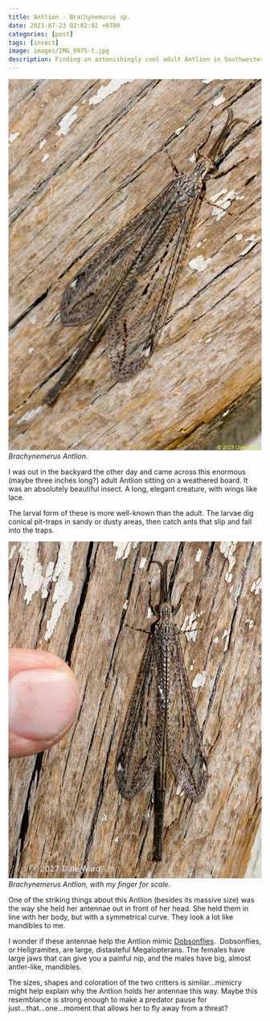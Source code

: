 ```yaml
---
title: Antlion - Brachynemurus sp.
date: 2021-07-23 02:02:02 +0700
categories: [post]
tags: [insect]
image: images/IMG_9975-t.jpg
description: Finding an astonishingly cool adult Antlion in Southwestern Colorado
---
```


![](images/IMG_9976.jpg) *_Brachynemerus_ Antlion.*

I was out in the backyard the other day and came across this enormous (maybe three inches long?) adult Antlion sitting on a weathered board. It was an absolutely beautiful insect. A long, elegant creature, with wings like lace.

The larval form of these is more well-known than the adult. The larvae dig conical pit-traps in sandy or dusty areas, then catch ants that slip and fall into the traps.
 

![](images/IMG_9975.jpg) *_Brachynemerus_ Antlion, with my finger for scale.*

One of the striking things about this Antlion (besides its massive size) was the way she held her antennae out in front of her head. She held them in line with her body, but with a symmetrical curve. They look a lot like mandibles to me.

I wonder if these antennae help the Antlion mimic [Dobsonflies](https://extensionentomology.tamu.edu/insects/dobsonfly/).  Dobsonflies, or Hellgramites, are large, distasteful Megalopterans. The females have large jaws that can give you a painful nip, and the males have big, almost antler-like, mandibles.

The sizes, shapes and coloration of the two critters is similar...mimicry might help explain why the Antlion holds her antennae this way. Maybe this resemblance is strong enough to make a predator pause for just...that...one...moment that allows her to fly away from a threat?